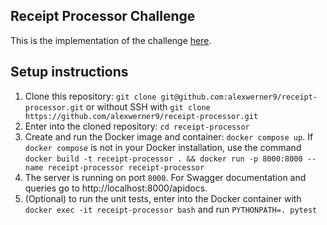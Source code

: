 ## Receipt Processor Challenge

This is the implementation of the challenge [here](https://github.com/fetch-rewards/receipt-processor-challenge).

## Setup instructions

1. Clone this repository: `git clone git@github.com:alexwerner9/receipt-processor.git` or without SSH with `git clone https://github.com/alexwerner9/receipt-processor.git`
2. Enter into the cloned repository: `cd receipt-processor`
3. Create and run the Docker image and container: `docker compose up`. If `docker compose` is not in your Docker installation, use the command `docker build -t receipt-processor . && docker run -p 8000:8000 --name receipt-processor receipt-processor`
4. The server is running on port `8000`. For Swagger documentation and queries go to http://localhost:8000/apidocs.
5. (Optional) to run the unit tests, enter into the Docker container with `docker exec -it receipt-processor bash` and run `PYTHONPATH=. pytest`
